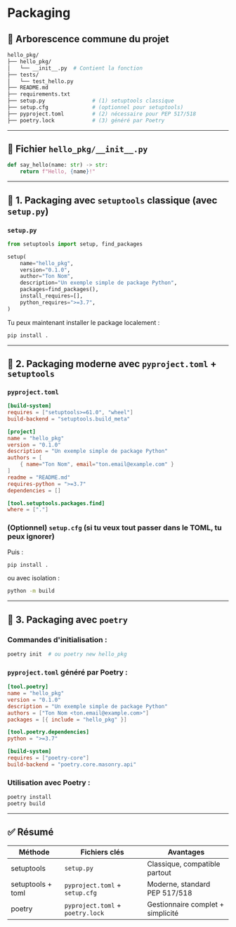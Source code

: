 # Packaging 
## 📁 Arborescence commune du projet

```bash
hello_pkg/
├── hello_pkg/
│   └── __init__.py  # Contient la fonction
├── tests/
│   └── test_hello.py
├── README.md
├── requirements.txt
├── setup.py               # (1) setuptools classique
├── setup.cfg              # (optionnel pour setuptools)
├── pyproject.toml         # (2) nécessaire pour PEP 517/518
├── poetry.lock            # (3) généré par Poetry
```

---

## 📄 Fichier `hello_pkg/__init__.py`

```python
def say_hello(name: str) -> str:
    return f"Hello, {name}!"
```

---

## 📁 1. Packaging avec `setuptools` classique (avec `setup.py`)

### `setup.py`
```python
from setuptools import setup, find_packages

setup(
    name="hello_pkg",
    version="0.1.0",
    author="Ton Nom",
    description="Un exemple simple de package Python",
    packages=find_packages(),
    install_requires=[],
    python_requires=">=3.7",
)
```

Tu peux maintenant installer le package localement :

```bash
pip install .
```

---

## 📁 2. Packaging moderne avec `pyproject.toml` + `setuptools`

### `pyproject.toml`
```toml
[build-system]
requires = ["setuptools>=61.0", "wheel"]
build-backend = "setuptools.build_meta"

[project]
name = "hello_pkg"
version = "0.1.0"
description = "Un exemple simple de package Python"
authors = [
    { name="Ton Nom", email="ton.email@example.com" }
]
readme = "README.md"
requires-python = ">=3.7"
dependencies = []

[tool.setuptools.packages.find]
where = ["."]
```

### (Optionnel) `setup.cfg` (si tu veux tout passer dans le TOML, tu peux ignorer)

Puis :

```bash
pip install .
```

ou avec isolation :

```bash
python -m build
```

---

## 📁 3. Packaging avec `poetry`

### Commandes d'initialisation :
```bash
poetry init  # ou poetry new hello_pkg
```

### `pyproject.toml` généré par Poetry :
```toml
[tool.poetry]
name = "hello_pkg"
version = "0.1.0"
description = "Un exemple simple de package Python"
authors = ["Ton Nom <ton.email@example.com>"]
packages = [{ include = "hello_pkg" }]

[tool.poetry.dependencies]
python = ">=3.7"

[build-system]
requires = ["poetry-core"]
build-backend = "poetry.core.masonry.api"
```

### Utilisation avec Poetry :
```bash
poetry install
poetry build
```

---

## ✅ Résumé

| Méthode           | Fichiers clés                      | Avantages                              |
|-------------------|------------------------------------|----------------------------------------|
| setuptools        | `setup.py`                         | Classique, compatible partout          |
| setuptools + toml | `pyproject.toml` + `setup.cfg`     | Moderne, standard PEP 517/518          |
| poetry            | `pyproject.toml` + `poetry.lock`   | Gestionnaire complet + simplicité      |
